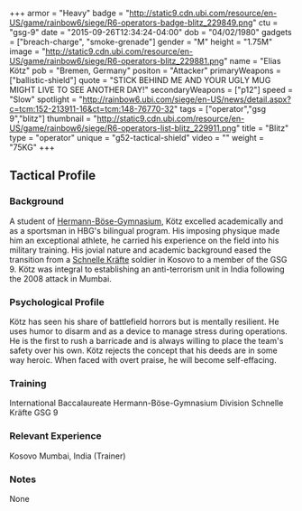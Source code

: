 +++
armor = "Heavy"
badge = "http://static9.cdn.ubi.com/resource/en-US/game/rainbow6/siege/R6-operators-badge-blitz_229849.png"
ctu = "gsg-9"
date = "2015-09-26T12:34:24-04:00"
dob = "04/02/1980"
gadgets = ["breach-charge", "smoke-grenade"]
gender = "M"
height = "1.75M"
image = "http://static9.cdn.ubi.com/resource/en-US/game/rainbow6/siege/R6-operators-blitz_229881.png"
name = "Elias Kötz"
pob = "Bremen, Germany"
positon = "Attacker"
primaryWeapons = ["ballistic-shield"]
quote = "STICK BEHIND ME AND YOUR UGLY MUG MIGHT LIVE TO SEE ANOTHER DAY!"
secondaryWeapons = ["p12"]
speed = "Slow"
spotlight = "http://rainbow6.ubi.com/siege/en-US/news/detail.aspx?c=tcm:152-213911-16&ct=tcm:148-76770-32"
tags = ["operator","gsg 9","blitz"]
thumbnail = "http://static9.cdn.ubi.com/resource/en-US/game/rainbow6/siege/R6-operators-list-blitz_229911.png"
title = "Blitz"
type = "operator"
unique = "g52-tactical-shield"
video = ""
weight = "75KG"
+++

## Tactical Profile

### Background
A student of [Hermann-Böse-Gymnasium](http://www.hbg.schule.bremen.de/), Kötz excelled academically
and as a sportsman in HBG's bilingual program. His imposing physique made him an exceptional athlete,
he carried his experience on the field into his military training. His jovial nature and academic
background eased the transition from a [Schnelle Kräfte](http://www.deutschesheer.de/portal/a/heer/!ut/p/c4/04_SB8K8xLLM9MSSzPy8xBz9CP3I5EyrpHK9jNTUIr2UzNS84pLiEr2U4mz9gmxHRQC5SF74/) soldier in Kosovo to a member of the GSG 9. Kötz was integral to establishing an anti-terrorism unit in India following the 2008 attack in Mumbai.

### Psychological Profile

Kötz has seen his share of battlefield horrors but is mentally resilient. He uses humor to disarm and
as a device to manage stress during operations. He is the first to rush a barricade and is always willing
to place the team's safety over his own. Kötz rejects the concept that his deeds are in some way heroic.
When faced with overt praise, he will become self-effacing.

### Training

International Baccalaureate Hermann-Böse-Gymnasium
Division Schnelle Kräfte
GSG 9

### Relevant Experience

Kosovo
Mumbai, India (Trainer)

### Notes

None
